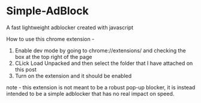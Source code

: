 # Simple-AdBlock
A fast lightweight adblocker created with javascript

How to use this chrome extension -
1. Enable dev mode by going to chrome://extensions/ and checking the box at the top right of the page
2. CLick Load Unpacked and then select the folder that I have attached on this post
3. Turn on the extension and it should be enabled

note - 
this extension is not meant to be a robust pop-up blocker, it is instead intended to be a simple adblocker that has no real impact on speed.
